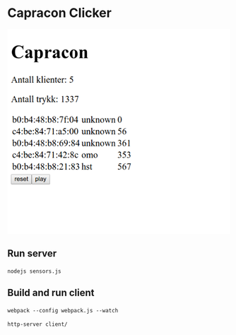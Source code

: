 # Capracon Clicker

![Clicker demo](client/demo.png)

## Run server
`nodejs sensors.js`

## Build and run client
`webpack --config webpack.js --watch`

`http-server client/`
